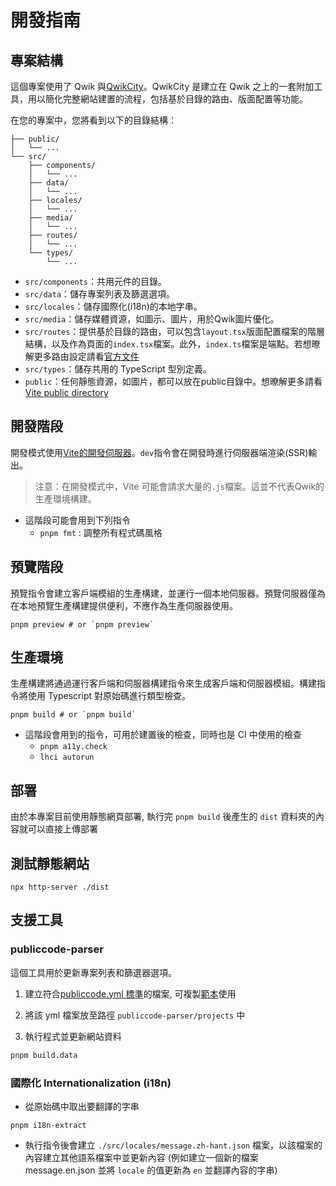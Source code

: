 # 開發指南

## 專案結構

這個專案使用了 Qwik 與[QwikCity](https://qwik.builder.io/qwikcity/overview/)。QwikCity 是建立在 Qwik 之上的一套附加工具，用以簡化完整網站建置的流程，包括基於目錄的路由、版面配置等功能。

在您的專案中，您將看到以下的目錄結構：

```
├── public/
│   └── ...
└── src/
    ├── components/
    │   └── ...
    ├── data/
    │   └── ...
    ├── locales/
    │   └── ...
    ├── media/
    │   └── ...
    ├── routes/
    │   └── ...
    └── types/
        └── ...
```

- `src/components`：共用元件的目錄。
- `src/data`：儲存專案列表及篩選選項。
- `src/locales`：儲存國際化(i18n)的本地字串。
- `src/media`：儲存媒體資源，如圖示、圖片，用於Qwik圖片優化。
- `src/routes`：提供基於目錄的路由，可以包含`layout.tsx`版面配置檔案的階層結構，以及作為頁面的`index.tsx`檔案。此外，`index.ts`檔案是端點。若想暸解更多路由設定請看[官方文件](https://qwik.builder.io/qwikcity/routing/overview/)
- `src/types`：儲存共用的 TypeScript 型別定義。
- `public`：任何靜態資源，如圖片，都可以放在public目錄中。想暸解更多請看 [Vite public directory](https://vitejs.dev/guide/assets.html#the-public-directory)

## 開發階段

開發模式使用[Vite的開發伺服器](https://vitejs.dev/)。`dev`指令會在開發時進行伺服器端渲染(SSR)輸出。

> 注意：在開發模式中，Vite 可能會請求大量的`.js`檔案。這並不代表Qwik的生產環境構建。

- 這階段可能會用到下列指令
  - `pnpm fmt` : 調整所有程式碼風格

## 預覽階段

預覽指令會建立客戶端模組的生產構建，並運行一個本地伺服器。預覽伺服器僅為在本地預覽生產構建提供便利，不應作為生產伺服器使用。

```shell
pnpm preview # or `pnpm preview`
```

## 生產環境

生產構建將通過運行客戶端和伺服器構建指令來生成客戶端和伺服器模組。構建指令將使用 Typescript 對原始碼進行類型檢查。

```shell
pnpm build # or `pnpm build`
```

- 這階段會用到的指令，可用於建置後的檢查，同時也是 CI 中使用的檢查
  - `pnpm a11y.check`
  - `lhci autorun`

## 部署

由於本專案目前使用靜態網頁部署, 執行完 `pnpm build` 後產生的 `dist` 資料夾的內容就可以直接上傳部署

## 測試靜態網站

```shell
npx http-server ./dist
```

## 支援工具

### publiccode-parser

這個工具用於更新專案列表和篩選器選項。

1. 建立符合[publiccode.yml 標準](https://github.com/publiccodeyml/publiccode.yml)的檔案, 可複製[範本](../publiccode-parser/template.yml)使用

2. 將該 yml 檔案放至路徑 `publiccode-parser/projects` 中

3. 執行程式並更新網站資料

```sh
pnpm build.data
```

### 國際化 Internationalization (i18n)

- 從原始碼中取出要翻譯的字串

```shell
pnpm i18n-extract
```

- 執行指令後會建立 `./src/locales/message.zh-hant.json` 檔案，以該檔案的內容建立其他語系檔案中並更新內容 (例如建立一個新的檔案 message.en.json 並將 `locale` 的值更新為 `en` 並翻譯內容的字串)
